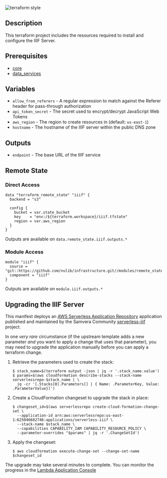 ![terraform style](https://github.com/nulib/iiif-server-terraform/actions/workflows/tflint.yml/badge.svg)

## Description

This terraform project includes the resources required to install and configure the IIIF Server.

## Prerequisites

* [core](../core/README.md)
* [data_services](../data_services/README.md)

## Variables

* `allow_from_referers` - A regular expression to match against the Referer header for pass-through authorization
* `api_token_secret` - The secret used to encrypt/decrypt JavaScript Web Tokens
* `aws_region` - The region to create resources in (default: `us-east-1`)
* `hostname` - The hostname of the IIIF server within the public DNS zone

## Outputs

* `endpoint` - The base URL of the IIIF service

## Remote State

### Direct Access

```
data "terraform_remote_state" "iiif" {
  backend = "s3"

  config {
    bucket = var.state_bucket
    key    = "env:/${terraform.workspace}/iiif.tfstate"
    region = var.aws_region
  }
}
```

Outputs are available on `data.remote_state.iiif.outputs.*`

### Module Access

```
module "iiif" {
  source = "git::https://github.com/nulib/infrastructure.git//modules/remote_state"
  component = "iiif"
}
```

Outputs are available on `module.iiif.outputs.*`

## Upgrading the IIIF Server

This manifest deploys an [AWS Serverless Application Repository](https://aws.amazon.com/serverless/serverlessrepo/) application published and maintained by the Samvera Community [serverless-iiif](https://github.com/samvera-labs/serverless-iiif) project.

In one _very rare_ circumstance (if the upstream template adds a new parameter _and_ you want to apply a change that uses that parameter), you may need to upgrade the application manually before you can apply a terraform change.

1. Retrieve the parameters used to create the stack:

    ```
    $ stack_name=$(terraform output -json | jq -r '.stack_name.value')
    $ params=$(aws cloudformation describe-stacks --stack-name serverlessrepo-$stack_name | \
      jq -cr '[.Stacks[0].Parameters[] | { Name: .ParameterKey, Value: .ParameterValue}]')
    ```

2. Create a CloudFormation changeset to upgrade the stack in place:

    ```
    $ changeset_id=$(aws serverlessrepo create-cloud-formation-change-set \
      --application-id arn:aws:serverlessrepo:us-east-1:625046682746:applications/serverless-iiif \
      --stack-name $stack_name \
      --capabilities CAPABILITY_IAM CAPABILITY_RESOURCE_POLICY \
      --parameter-overrides "$params" | jq -r '.ChangeSetId')
    ```

3. Apply the changeset:
   
    ```
    $ aws cloudformation execute-change-set --change-set-name $changeset_id
    ```

The upgrade may take several minutes to complete. You can monitor the progress in the [Lambda Application Console](https://console.aws.amazon.com/lambda/home#/applications)
